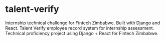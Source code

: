 # talent-verify
Internship technical challenge for Fintech Zimbabwe. Built with Django and React.  Talent Verify employee record system for internship assessment.  Technical proficiency project using Django + React for Fintech Zimbabwe.
